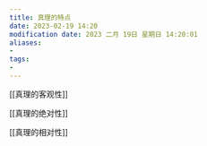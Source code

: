 ```yaml
---
title: 真理的特点
date: 2023-02-19 14:20
modification date: 2023 二月 19日 星期日 14:20:01
aliases: 
- 
tags: 
- 
---
```


[[真理的客观性]]

[[真理的绝对性]]

[[真理的相对性]]
